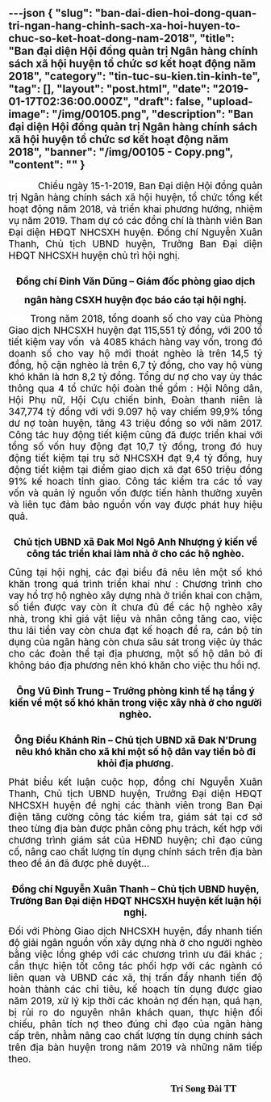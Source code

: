 ---json
{
    "slug": "ban-dai-dien-hoi-dong-quan-tri-ngan-hang-chinh-sach-xa-hoi-huyen-to-chuc-so-ket-hoat-dong-nam-2018",
    "title": "Ban đại diện Hội đồng quản trị Ngân hàng chính sách xã hội huyện tổ chức sơ kết hoạt động năm 2018",
    "category": "tin-tuc-su-kien.tin-kinh-te",
    "tag": [],
    "layout": "post.html",
    "date": "2019-01-17T02:36:00.000Z",
    "draft": false,
    "upload-image": "/img/00105.png",
    "description": "Ban đại diện Hội đồng quản trị Ngân hàng chính sách xã hội huyện tổ chức sơ kết hoạt động năm 2018",
    "banner": "/img/00105 - Copy.png",
    "__content__": ""
}
---
<p style="text-align:justify"><span style="background-color:white"><span style="font-size:14.0pt"><span style="color:black">&nbsp; &nbsp; &nbsp; &nbsp; &nbsp; &nbsp;Chiều ng&agrave;y 15-1-2019, Ban Đại diện Hội đồng quản trị Ng&acirc;n h&agrave;ng ch&iacute;nh s&aacute;ch x&atilde; hội huyện, tổ chức tổng kết hoạt động năm 2018, v&agrave; triển khai phương hướng, nhiệm vụ năm 2019. Tham dự c&oacute; c&aacute;c đồng ch&iacute; l&agrave; th&agrave;nh vi&ecirc;n Ban Đại diện HĐQT NHCSXH huyện. Đồng ch&iacute; Nguyễn Xu&acirc;n Thanh, Chủ tịch UBND huyện, Trưởng Ban Đại diện HĐQT NHCSXH huyện chủ tr&igrave; hội nghị.</span></span></span></p>

<p style="text-align:justify"><img alt="" src="/img/00101.png" /></p>

<p style="text-align:center"><span style="background-color:white"><strong><span style="font-size:14.0pt"><span style="color:black">Đồng ch&iacute; Đinh Văn Dũng &ndash; Gi&aacute;m đốc ph&ograve;ng giao dịch</span></span></strong></span></p>

<p style="text-align:center"><span style="background-color:white"><strong><span style="font-size:14.0pt"><span style="color:black">ng&acirc;n h&agrave;ng CSXH huyện đọc b&aacute;o c&aacute;o tại hội nghị.</span></span></strong></span></p>

<p style="margin-left:0in; margin-right:0in; text-align:justify"><span style="background-color:white"><span style="font-size:14.0pt"><span style="color:black">&nbsp;&nbsp;&nbsp;&nbsp;&nbsp;&nbsp; Trong năm 2018, tổng doanh số cho vay của Ph&ograve;ng Giao dịch NHCSXH huyện đạt 115,551 tỷ đồng, với 200 tổ tiết kiệm vay vốn &nbsp;v&agrave; 4085 kh&aacute;ch h&agrave;ng vay vốn, trong đ&oacute; doanh số cho vay hộ mới tho&aacute;t ngh&egrave;o l&agrave; tr&ecirc;n 14,5 tỷ đồng, hộ cận ngh&egrave;o l&agrave; tr&ecirc;n 6,7 tỷ đồng, cho vay hộ v&ugrave;ng kh&oacute; khăn l&agrave; hơn 8,2 tỷ đồng. Tổng dư nợ cho vay ủy th&aacute;c th&ocirc;ng qua 4 tổ chức hội đo&agrave;n thể gồm : Hội N&ocirc;ng d&acirc;n, Hội Phụ nữ, Hội Cựu chiến binh, Đo&agrave;n thanh ni&ecirc;n l&agrave; 347,774 tỷ đồng với với 9.097 hộ vay chiếm 99,9% tổng dư nợ to&agrave;n huyện, tăng 43 triệu đồng so với năm 2017. C&ocirc;ng t&aacute;c huy động tiết kiệm cũng đ&atilde; được triển khai với tổng số vốn huy động đạt 10,7 tỷ đồng, trong đ&oacute; huy động tiết kiệm tại trụ sở NHCSXH đạt 9,4 tỷ đồng, huy động tiết kiệm tại điểm giao dịch x&atilde; đạt 650 triệu đồng 91% kế hoach tỉnh giao. C&ocirc;ng t&aacute;c kiểm tra c&aacute;c tổ vay vốn v&agrave; quản l&yacute; nguồn vốn được tiến h&agrave;nh thường xuy&ecirc;n v&agrave; li&ecirc;n tục đảm bảo&nbsp;nguồn vốn vay được ph&aacute;t huy hiệu quả. </span></span></span></p>

<p style="margin-left:0in; margin-right:0in; text-align:justify"><img alt="" src="/img/00102.png" /></p>

<p style="margin-left:0in; margin-right:0in; text-align:center"><span style="background-color:white"><strong><span style="font-size:14.0pt"><span style="color:black">Chủ tịch UBND x&atilde; Đak Mol Ng&ocirc; Anh Nhượng &yacute; kiến về c&ocirc;ng t&aacute;c triển khai l&agrave;m nh&agrave; ở cho c&aacute;c hộ ngh&egrave;o.</span></span></strong></span></p>

<p style="margin-left:0in; margin-right:0in; text-align:justify"><span style="background-color:white"><span style="font-size:14.0pt"><span style="color:black">Cũng tại hội nghị, c&aacute;c đại biểu đ&atilde; n&ecirc;u l&ecirc;n một số kh&oacute; khăn trong qu&aacute; tr&igrave;nh triển khai như : Chương tr&igrave;nh cho vay hổ trợ hộ ngh&egrave;o x&acirc;y dựng nh&agrave; ở triển khai con chậm, số tiền được vay c&ograve;n &iacute;t chưa đủ để c&aacute;c hộ ngh&egrave;o x&acirc;y nh&agrave;, trong khi gi&aacute; vật liệu v&agrave; nh&acirc;n c&ocirc;ng tăng cao, việc thu l&atilde;i tiền vay c&ograve;n chưa đạt kế hoạch đề ra, c&aacute;n bộ t&iacute;n dụng của ng&acirc;n h&agrave;ng c&ograve;n chưa s&acirc;u s&aacute;t trong việc ủy th&aacute;c cho c&aacute;c đo&agrave;n thể tại địa phương, một số hộ d&acirc;n bỏ đi kh&ocirc;ng b&aacute;o địa phương n&ecirc;n kh&oacute; khăn cho việc thu hồi nợ.</span></span></span></p>

<p style="margin-left:0in; margin-right:0in; text-align:justify"><img alt="" src="/img/00103.png" /></p>

<p style="margin-left:0in; margin-right:0in; text-align:center"><span style="background-color:white"><strong><span style="font-size:14.0pt"><span style="color:black">&Ocirc;ng Vũ Đ&igrave;nh Trung &ndash; Trưởng ph&ograve;ng kinh tế hạ tầng &yacute; kiến về một số kh&oacute; khăn trong việc x&acirc;y nh&agrave; ở cho người ngh&egrave;o.</span></span></strong></span></p>

<p style="margin-left:0in; margin-right:0in; text-align:justify"><img alt="" src="/img/00104.png" /></p>

<p style="margin-left:0in; margin-right:0in; text-align:center"><span style="background-color:white"><strong><span style="font-size:14.0pt"><span style="color:black">&Ocirc;ng Điểu Kh&aacute;nh Rin &ndash; Chủ tịch UBND x&atilde; Đak N&rsquo;Drung n&ecirc;u kh&oacute; khăn cho x&atilde; khi một số hộ d&acirc;n vay tiền bỏ đi khỏi địa phương.</span></span></strong></span></p>

<p style="margin-left:0in; margin-right:0in; text-align:justify"><span style="background-color:white"><span style="font-size:14.0pt"><span style="color:black">Ph&aacute;t biểu kết luận cuộc họp, đồng ch&iacute; Nguyễn Xu&acirc;n Thanh, Chủ tịch UBND huyện, Trưởng Đại diện HĐQT NHCSXH huyện đề nghị c&aacute;c th&agrave;nh vi&ecirc;n trong Ban Đại điện tăng cường c&ocirc;ng t&aacute;c kiểm tra, gi&aacute;m s&aacute;t tại cơ sở theo từng địa b&agrave;n được ph&acirc;n c&ocirc;ng phụ tr&aacute;ch, kết hợp với chương tr&igrave;nh gi&aacute;m s&aacute;t của HĐND huyện; chỉ đạo củng cố, n&acirc;ng cao chất lượng t&iacute;n dụng ch&iacute;nh s&aacute;ch tr&ecirc;n địa b&agrave;n theo đề &aacute;n đ&atilde; được ph&ecirc; duyệt... </span></span></span></p>

<p style="margin-left:0in; margin-right:0in; text-align:justify"><img alt="" src="/img/00105.png" /></p>

<p style="margin-left:0in; margin-right:0in; text-align:center"><span style="background-color:white"><strong><span style="font-size:14.0pt"><span style="color:black">Đồng ch&iacute; Nguyễn Xu&acirc;n Thanh &ndash; Chủ tịch UBND huyện, Trưởng Ban Đại diện HĐQT NHCSXH huyện kết luận hội nghị.</span></span></strong></span></p>

<p style="margin-left:0in; margin-right:0in; text-align:justify"><span style="background-color:white"><span style="font-size:14.0pt"><span style="color:black">Đối với Ph&ograve;ng Giao dịch NHCSXH huyện, đẩy nhanh tiến độ giải ng&acirc;n nguồn vốn x&acirc;y dựng nh&agrave; ở cho người ngh&egrave;o bằng việc lồng gh&eacute;p với c&aacute;c chương tr&igrave;nh ưu đ&atilde;i kh&aacute;c ; cần thực hiện tốt c&ocirc;ng t&aacute;c phối hợp với c&aacute;c ng&agrave;nh c&oacute; li&ecirc;n quan v&agrave; UBND c&aacute;c x&atilde;, thị trấn đẩy nhanh tiến độ ho&agrave;n th&agrave;nh c&aacute;c chỉ ti&ecirc;u, kế hoạch t&iacute;n dụng được giao năm 2019, xử l&yacute; kịp thời c&aacute;c khoản nợ đến hạn, qu&aacute; hạn, bị rủi ro do nguy&ecirc;n nh&acirc;n kh&aacute;ch quan, thực hiện đối chiếu, ph&acirc;n t&iacute;ch nợ theo đ&uacute;ng chỉ đạo của ng&acirc;n h&agrave;ng cấp tr&ecirc;n, nhằm n&acirc;ng cao chất lượng t&iacute;n dụng ch&iacute;nh s&aacute;ch tr&ecirc;n địa b&agrave;n huyện trong năm 2019 v&agrave; những năm tiếp theo.</span></span></span></p>

<p><strong><span style="font-size:14.0pt"><span style="font-family:&quot;Times New Roman&quot;,&quot;serif&quot;"><span style="color:black">&nbsp; &nbsp; &nbsp; &nbsp; &nbsp; &nbsp; &nbsp; &nbsp; &nbsp; &nbsp; &nbsp; &nbsp; &nbsp; &nbsp; &nbsp; &nbsp; &nbsp; &nbsp; &nbsp; &nbsp; &nbsp; &nbsp; &nbsp; &nbsp; &nbsp; &nbsp; &nbsp; &nbsp; &nbsp; &nbsp; &nbsp; &nbsp; &nbsp; &nbsp; &nbsp; &nbsp; &nbsp; &nbsp; &nbsp; &nbsp; &nbsp; &nbsp; &nbsp; &nbsp; &nbsp; &nbsp; &nbsp; &nbsp; &nbsp; &nbsp; &nbsp; &nbsp; &nbsp; &nbsp; &nbsp; &nbsp; &nbsp; &nbsp; &nbsp; &nbsp; &nbsp; &nbsp; &nbsp; &nbsp; &nbsp; &nbsp; &nbsp; &nbsp; &nbsp; &nbsp; &nbsp; &nbsp; &nbsp; &nbsp; &nbsp; &nbsp; &nbsp; &nbsp; &nbsp; &nbsp; &nbsp; &nbsp; &nbsp; &nbsp; &nbsp; &nbsp; &nbsp; &nbsp; &nbsp;Tr&iacute; Song Đ&agrave;i TT</span></span></span></strong></p>
